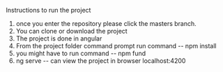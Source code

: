 Instructions to run the project
1.	once you enter the repository please click the masters branch.
2.	 You can clone or download the project
3.	The project is done in angular
4.	From the project folder command prompt run command -- npm install 
5.	you might have to run command -- npm fund 
6.	ng serve --  can view the project in browser localhost:4200
